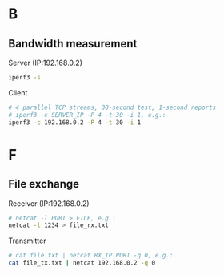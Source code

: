 # B

## Bandwidth measurement

Server (IP:192.168.0.2)

```bash
iperf3 -s
```

Client

```bash
# 4 parallel TCP streams, 30-second test, 1‑second reports
# iperf3 -c SERVER_IP -P 4 -t 30 -i 1, e.g.:
iperf3 -c 192.168.0.2 -P 4 -t 30 -i 1
```

# F

## File exchange

Receiver (IP:192.168.0.2)

```bash
# netcat -l PORT > FILE, e.g.:
netcat -l 1234 > file_rx.txt
```

Transmitter

```bash
# cat file.txt | netcat RX_IP PORT -q 0, e.g.:
cat file_tx.txt | netcat 192.168.0.2 -q 0
```
